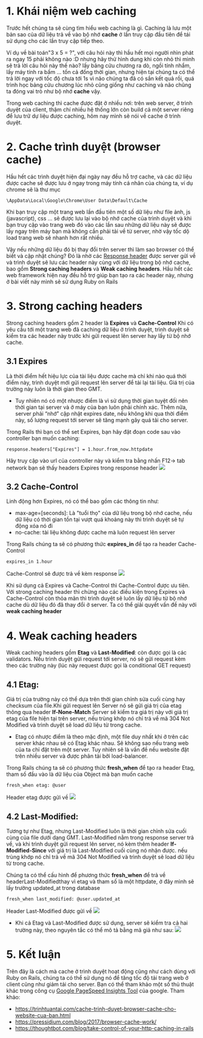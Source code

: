 # 1. Khái niệm web caching
Trước hết chúng ta sẽ cùng tìm hiểu web caching là gì. Caching là lưu một bản sao của dữ liệu trả về vào bộ nhớ **cache** ở lần truy cập đầu tiên để tái sử dụng cho các lần truy cập tiếp theo. 

Ví dụ về bài toán"3 x 5 = ?", với câu hỏi này thì hầu hết mọi người nhìn phát ra ngay 15 phải không nào :D nhưng hãy thử hình dung khi còn nhỏ thì mình sẽ trả lời câu hỏi này thế nào? lấy bảng cửu chương ra dò, ngồi tính nhẩm, lấy máy tính ra bấm ... tốn cả đống thời gian, nhưng hiện tại chúng ta có thể trả lời ngay với tốc độ chưa tới 1s vì não chúng ta đã có sắn kết quả rồi, quá trình học bảng cửu chương lúc nhỏ cũng giống như caching và não chũng ta đóng vai trò như bộ nhớ **cache** vậy.

Trong web caching thì cache được đặt ở nhiều nơi: trên web server, ở trình duyệt của client, thậm chí nhiều hệ thống lớn còn build cả một server riêng để lưu trữ dự liệu được caching, hôm nay mình sẽ nói về cache ở trình duyệt.

# 2. Cache trình duyệt (browser cache)
Hầu hết các trình duyệt hiện đại ngày nay đều hỗ trợ cache, và các dữ liệu được cache sẽ được lưu ở ngay trong máy tính cá nhân của chúng ta, ví dụ chrome sẽ là thư mục 

```
\AppData\Local\Google\Chrome\User Data\Default\Cache
```

Khi bạn truy cập một trang web lần đầu tiên một số dữ liệu như file ảnh, js (javascript), css … sẽ được lưu lại vào bộ nhớ cache của trình duyệt và khi bạn truy cập vào trang web đó vào các lần sau những dữ liệu này sẽ được lấy ngay trên máy bạn mà không cần phải tải về từ server, nhờ vậy tốc dộ load trang web sẽ nhanh hơn rất nhiều. 

Vậy nếu những dữ liệu đó bị thay đổi trên server thì làm sao browser có thể biết và cập nhật chúng? Đó là nhờ các [Response header](https://freetuts.net/header-request-va-header-response-670.html) được server gửi về và trình duyệt sẽ lưu các header này cùng với dữ liệu trong bộ nhớ cache, bao gồm **Strong caching headers** và **Weak caching headers**. Hầu hết các web framework hiện nay đều hỗ trợ giúp bạn tạo ra các header này, nhưng ở bài viết này mình sẽ sử dụng Ruby on Rails

# 3. Strong caching headers
Strong caching headers gồm 2 header là **Expires** và **Cache-Control** Khi có yêu cầu tới một trang web đã caching dữ liệu ở trình duyệt, trình duyệt sẽ kiểm tra các header này trước khi gửi request lên server hay lấy từ bộ nhớ cache.
## 3.1 Expires
 Là thời điểm hết hiệu lực của tài liệu được cache mà chỉ khi nào quá thời điểm này, trình duyệt mới gửi request lên server để tải lại tài liệu. Giá trị của trường này luôn là thời gian theo GMT.

- Tuy nhiên nó có một nhược điểm là vì sử dụng thời gian tuyệt đối nên thời gian tại server và ở máy của bạn  luôn phải chính xác. Thêm nữa, server phải “nhớ” cập nhật expires date, nếu không khi qua thời điểm này, số lượng request tới server sẽ tăng mạnh gây quá tải cho server.

Trong Rails thì bạn có thể set Expires, bạn hãy đặt đoạn code sau vào controller bạn muốn caching:

```
response.headers["Expires"] = 1.hour.from_now.httpdate
```
Hãy truy cập vào url của controller này và kiểm tra bằng nhấn F12-> tab network bạn sẽ thấy headers Expires trong response header
![](https://images.viblo.asia/76094af6-028c-41cd-b57d-f976712fa020.png)


## 3.2 Cache-Control
Linh động hơn Expires, nó có thể bao gồm các thông tin như:
- max-age=[seconds]: Là "tuổi thọ" của dữ liệu trong bộ nhớ cache, nếu dữ liệu có thời gian tồn tại vượt quá khoảng này thì trình duyệt sẽ tự động xóa nó đi
- no-cache: tài liệu không được cache mà luôn request lên server

Trong Rails chúng ta sẽ có phương thức **expires_in** để tạo ra header Cache-Control

```
expires_in 1.hour
```

Cache-Control sẽ được trả về kèm response
![](https://images.viblo.asia/7878fee8-1fbe-47fe-86c3-374cd33d9bcc.png)

Khi sử dụng cả Expires và Cache-Control thì Cache-Control được ưu tiên. Với strong caching header thì chừng nào các điều kiện trong Expires và Cache-Control còn thỏa mãn thì trình duyệt sẽ luôn lấy dữ liệu từ bộ nhớ cache dù dữ liệu đó đã thay đổi ở server. Ta có thể giải quyết vấn đề này với **weak caching header**
# 4. Weak caching headers
Weak caching headers gồm **Etag** và **Last-Modified**: còn được gọi là các validators. Nếu trình duyệt gửi request tới server, nó sẽ gửi request kèm theo các trường này (lúc này request được gọi là conditional GET request)

## 4.1 Etag:
Giá trị của trường này có thể dựa trên thời gian chỉnh sửa cuối cùng hay checksum của file.Khi gửi request lên Server nó sẽ gửi giá trị của etag thông qua header **If-None-Match** Server sẽ kiểm tra giá trị này với giá trị etag của file hiện tại trên server, nếu trùng khớp nó chỉ trả về mã 304 Not Modified và trình duyệt sẽ load dữ liệu từ trong cache.
- Etag có nhược điểm là theo mặc định, một file duy nhất khi ở trên các server khác nhau sẽ có Etag khác nhau. Sẽ không sao nếu trang web của ta chỉ đặt trên một server. Tuy nhiên sẽ là vấn đề nếu website đặt trên nhiều server và được phân tải bởi load-balancer.

Trong Rails chúng ta sẽ có phương thức **fresh_when** để tạo ra header Etag, tham số đầu vào là dữ liệu của Object mà bạn muốn cache

```
fresh_when etag: @user
```

Header etag được gửi về
![](https://images.viblo.asia/c21c5255-06a7-401f-9526-8096da7412c0.png)
## 4.2 Last-Modified: 
Tương tự như Etag, nhưng Last-Modified luôn là thời gian chỉnh sửa cuối cùng của file dưới dạng GMT. Last-Modified nằm trong response server trả về, và khi trình duyệt gửi request lên server, nó kèm thêm header **If-Modified-Since** với giá trị là Last-Modified cuối cùng nó nhận được.  nếu trùng khớp nó chỉ trả về mã 304 Not Modified và trình duyệt sẽ load dữ liệu từ trong cache.

Chúng ta có thể cấu hình để phương thức  **fresh_when** để trả về headerLast-Modifiedthay vì etag và tham số là một httpdate, ở đây mình sẽ lấy trường updated_at trong database

```
fresh_when last_modified: @user.updated_at
```
Header Last-Modified được gửi về
![](https://images.viblo.asia/b04c53c4-415e-4b45-9a17-c4e7c98642d7.png)
- Khi cả Etag và Last-Modified được sử dụng, server sẽ kiểm tra cả hai trường này, theo nguyên tắc có thể mô tả bằng mã giả như sau:
![](https://images.viblo.asia/01962fc2-fd9d-476d-b298-ea698d45d339.png)

# 5. Kết luận

Trên đây là cách mà cache ở trình duyệt hoạt động cũng như cách dùng với Ruby on Rails, chúng ta có thể sử dụng nó để tăng tốc độ tải trang web ở client cũng như giảm tải cho server. Bạn có thể tham khảo một số thủ thuật khác trong công cụ [ Google PageSpeed Insights Tool](https://developers.google.com/speed/pagespeed/insights/) của google. Tham khảo:
- https://trinhtuantai.com/cache-trinh-duyet-browser-cache-cho-website-cua-ban.html
- https://pressidium.com/blog/2017/browser-cache-work/
- https://thoughtbot.com/blog/take-control-of-your-http-caching-in-rails